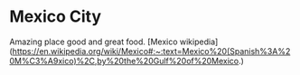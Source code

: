 # Mexico City
Amazing place good and great food.
[Mexico wikipedia] (https://en.wikipedia.org/wiki/Mexico#:~:text=Mexico%20(Spanish%3A%20M%C3%A9xico)%2C,by%20the%20Gulf%20of%20Mexico.)